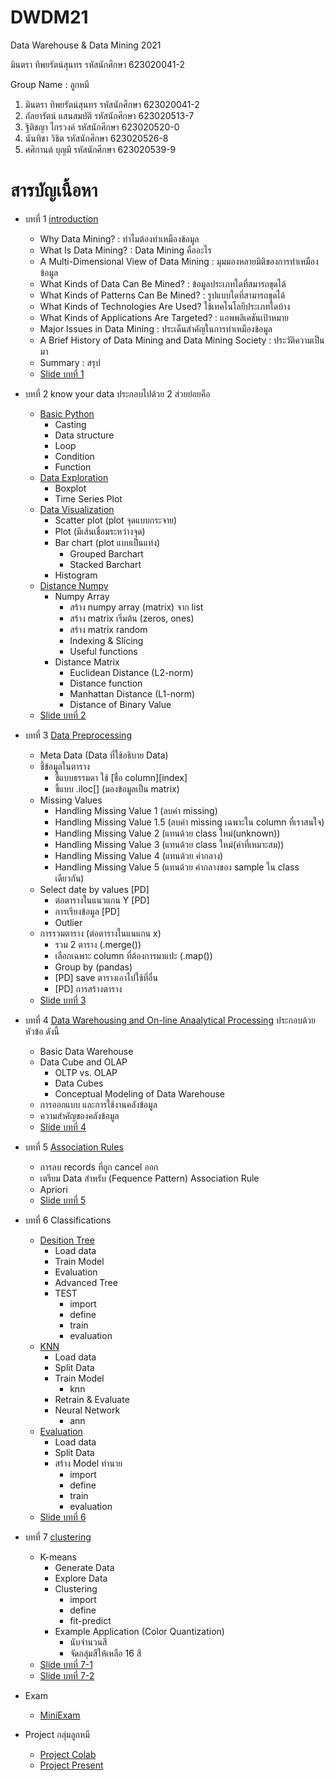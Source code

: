 # DWDM21
Data Warehouse &amp; Data Mining 2021

มินตรา ทิพยรัตน์สุนทร รหัสนักศึกษา 623020041-2

Group Name : ลูกหมี

1. มินตรา ทิพยรัตน์สุนทร รหัสนักศึกษา 623020041-2
2. กัลยารัตน์ แสนสมบัติ รหัสนักศึกษา 623020513-7
3. ฐิติชญา ไกรวงค์ รหัสนักศึกษา 623020520-0
4. นันทิชา วิชิต  รหัสนักศึกษา 623020526-8
5. ศศิกานต์ บุญมี  รหัสนักศึกษา 623020539-9


# สารบัญเนื้อหา
* บทที่ 1 [introduction](https://github.com/mintra-tippayaratsontorn/DWDM21/blob/main/Ch1_Introduction.pdf)
  * Why Data Mining? : ทำไมต้องทำเหมืองข้อมูล
  * What Is Data Mining? : Data Mining คืออะไร
  * A Multi-Dimensional View of Data Mining : มุมมองหลายมิติของการทำเหมืองข้อมูล
  * What Kinds of Data Can Be Mined? : ข้อมูลประเภทใดที่สมารถขุดได้
  * What Kinds of Patterns Can Be Mined? : รูปแบบใดที่สามารถขุดได้
  * What Kinds of Technologies Are Used? ใช้เทคโนโลยีประเภทใดบ้าง
  * What Kinds of Applications Are Targeted? : แอพพลิเคชันเป้าหมาย
  * Major Issues in Data Mining : ประเด็นสำคัญในการทำเหมืองข้อมูล
  * A Brief History of Data Mining and Data Mining Society : ประวัติความเป็นมา
  * Summary : สรุป
  * [Slide บทที่ 1](https://github.com/mintra-tippayaratsontorn/DWDM21/blob/main/Ch1_Introduction.pdf)


* บทที่ 2 know your data ประกอบไปด้วย 2 ส่วยย่อยคือ
  * [Basic Python](https://github.com/mintra-tippayaratsontorn/DWDM21/blob/main/Data101(Chapter2).ipynb)
    * Casting
    * Data structure
    * Loop
    * Condition
    * Function
  * [Data Exploration](https://github.com/mintra-tippayaratsontorn/DWDM21/blob/main/Data102(Chapter2).ipynb)
    * Boxplot
    * Time Series Plot
  * [Data Visualization](https://github.com/mintra-tippayaratsontorn/DWDM21/blob/main/Data_Visualization.ipynb)
    * Scatter plot (plot จุดแบบกระจาย)
    * Plot (มีเส้นเชื่อมระหว่างจุด)
    * Bar chart (plot แบบเป็นแท่ง)
      * Grouped Barchart
      * Stacked Barchart
    * Histogram
  * [Distance Numpy](https://github.com/mintra-tippayaratsontorn/DWDM21/blob/main/Distance_Numpy.ipynb)
    * Numpy Array
      * สร้าง numpy array (matrix) จาก list
      * สร้าง matrix เริ่มต้น (zeros, ones)
      * สร้าง matrix random
      * Indexing & Slicing
      * Useful functions
    * Distance Matrix
      * Euclidean Distance (L2-norm)
      * Distance function
      * Manhattan Distance (L1-norm)
      * Distance of Binary Value
  * [Slide บทที่ 2](https://github.com/mintra-tippayaratsontorn/DWDM21/blob/main/Chapter2.pdf)


* บทที่ 3 [Data Preprocessing](https://github.com/mintra-tippayaratsontorn/DWDM21/blob/main/Data_Preprocessing_(Chapter_3).ipynb)
  * Meta Data (Data ที่ใช้อธิบาย Data)
  * ชี้ข้อมูลในตาราง
    * ชี้แบบธรรมดา ใช้ [ชื่อ column][index]
    * ชี้แบบ .iloc[] (มองข้อมูลเป็น matrix)
  * Missing Values
    * Handling Missing Value 1 (ลบค่า missing)
    * Handling Missing Value 1.5 (ลบค่า missing เฉพาะใน column ที่เราสนใจ)
    * Handling Missing Value 2 (แทนด้วย class ใหม่(unknown))
    * Handling Missing Value 3 (แทนด้วย class ใหม่(ค่าที่เหมาะสม))
    * Handling Missing Value 4 (แทนด้วย ค่ากลาง)
    * Handling Missing Value 5 (แทนด้วย ค่ากลางของ sample ใน class เดียวกัน)
  * Select date by values [PD]
    * ต่อตารางในแนวแกน Y [PD]
    * การเรียงข้อมูล [PD]
    * Outlier
  * การรวมตาราง (ต่อตารางในแนแกน x)
    * รวม 2 ตาราง (.merge())
    * เลือกเฉพาะ column ที่ต้องการมาแปะ (.map())
    * Group by (pandas)
    * [PD] save ตารางเอาไปใช้ที่อื่น
    * [PD] การสร้างตาราง
  * [Slide บทที่ 3](https://github.com/mintra-tippayaratsontorn/DWDM21/blob/main/Chapter3.pdf)


* บทที่ 4 [Data Warehousing and On-line Anaalytical Processing](https://github.com/mintra-tippayaratsontorn/DWDM21/blob/main/Chapter4.pdf) ประกอบด้วยหัวข้อ ดังนี้
  * Basic Data Warehouse
  * Data Cube and OLAP
    * OLTP vs. OLAP
    * Data Cubes
    * Conceptual Modeling of Data Warehouse
  * การออกแบบ และการใช้งานคลังข้อมูล
  * ความสำคัญของคลังข้อมูล
  * [Slide บทที่ 4](https://github.com/mintra-tippayaratsontorn/DWDM21/blob/main/Chapter4.pdf)


* บทที่ 5 [Association Rules](https://github.com/mintra-tippayaratsontorn/DWDM21/blob/main/Chapter6_Association_Rules.ipynb)
  * การลบ records ที่ถูก cancel ออก
  * เตรียม Data สำหรับ (Fequence Pattern) Association Rule
  * Apriori
  * [Slide บทที่ 5](https://github.com/mintra-tippayaratsontorn/DWDM21/blob/main/Chapter6.pdf)


* บทที่ 6 Classifications 
  * [Desition Tree](https://github.com/mintra-tippayaratsontorn/DWDM21/blob/main/Chapter7_Classification_(Decision_Tree).ipynb)
    * Load data
    * Train Model
    * Evaluation
    * Advanced Tree
    * TEST
      * import
      * define
      * train
      * evaluation
  * [KNN](https://github.com/mintra-tippayaratsontorn/DWDM21/blob/main/Chap7_Classification_(KNN_NN).ipynb)
    * Load data
    * Split Data
    * Train Model
      * knn 
    * Retrain & Evaluate
    * Neural Network
      * ann
  * [Evaluation](https://github.com/mintra-tippayaratsontorn/DWDM21/blob/main/Chap7_Classification_(Evaluation).ipynb)
    * Load data
    * Split Data
    * สร้าง Model ทำนาย
      * import
      * define
      * train
      * evaluation
  * [Slide บทที่ 6](https://github.com/mintra-tippayaratsontorn/DWDM21/blob/main/Chapter8.pdf)


* บทที่ 7 [clustering](https://github.com/mintra-tippayaratsontorn/DWDM21/blob/main/Chap8_Clustering.ipynb)
  * K-means
    * Generate Data
    * Explore Data
    * Clustering
      * import
      * define
      * fit-predict
    * Example Application (Color Quantization)
      * นับจำนวนสี
      * จัดกลุ่มสีให้เหลือ 16 สี
  * [Slide บทที่ 7-1](https://github.com/mintra-tippayaratsontorn/DWDM21/blob/main/Chapter9.pdf)
  * [Slide บทที่ 7-2](https://github.com/mintra-tippayaratsontorn/DWDM21/blob/main/Chapter10.pdf)


* Exam
  * [MiniExam](https://github.com/mintra-tippayaratsontorn/DWDM21/blob/main/MiniExam.ipynb)
* Project กลุ่มลูกหมี
  * [Project Colab](https://github.com/mintra-tippayaratsontorn/DWDM21/blob/main/Project_DWDM.ipynb)
  * [Project Present](https://github.com/mintra-tippayaratsontorn/DWDM21/commit/b733ebf26d880c1d15521aecc145fc348b63e013)
